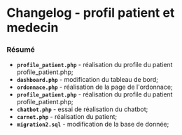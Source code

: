 # Changelog - profil patient et medecin

### Résumé

- **`profile_patient.php`** -  réalisation du profile du patient profile_patient.php;
- **`dashboard.php`** - modification du tableau de bord;
- **`ordonnace.php`** -  réalisation de la page de l'ordonnace;
- **`profile_patient.php`** -  réalisation du profile du patient profile_patient.php;
- **`chatbot.php`** - essai de réalisation du chatbot;
- **`carnet.php`** -  réalisation du patient;
- **`migration2.sql`** -  modification de la base de donnée;





